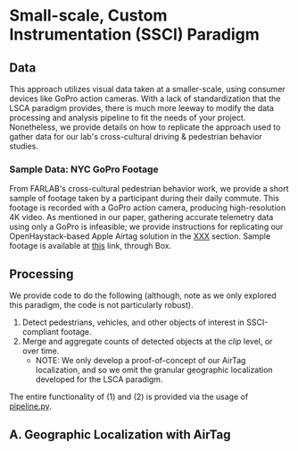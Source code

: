 # Small-scale, Custom Instrumentation (SSCI) Paradigm

## Data 
This approach utilizes visual data taken at a smaller-scale, using consumer devices like GoPro action cameras. With a lack of standardization that the LSCA paradigm provides, there is much more leeway to modify the data processing and analysis pipeline to fit the needs of your project. Nonetheless, we provide details on how to replicate the approach used to gather data for our lab's cross-cultural driving & pedestrian behavior studies. 


### Sample Data: NYC GoPro Footage 
From FARLAB's cross-cultural pedestrian behavior work, we provide a short sample of footage taken by a participant during their daily commute. This footage is recorded with a GoPro action camera, producing high-resolution 4K video. As mentioned in our paper, gathering accurate telemetry data using only a GoPro is infeasible; we provide instructions for replicating our OpenHaystack-based Apple Airtag solution in the [XXX](LINK) section. Sample footage is available at [this](https://cornell.box.com/v/urban-fingerprinting-sample) link, through Box. 


## Processing 
We provide code to do the following (although, note as we only explored this paradigm, the code is not particularly robust). 
1. Detect pedestrians, vehicles, and other objects of interest in SSCI-compliant footage. 
2. Merge and aggregate counts of detected objects at the *clip* level, or over time. 
    - NOTE: We only develop a proof-of-concept of our AirTag localization, and so we omit the granular geographic localization developed for the LSCA paradigm. 

The entire functionality of (1) and (2) is provided via the usage of [pipeline.py](../../src/cv/ssci/scripts/pipeline.py).






## A. Geographic Localization with AirTag
